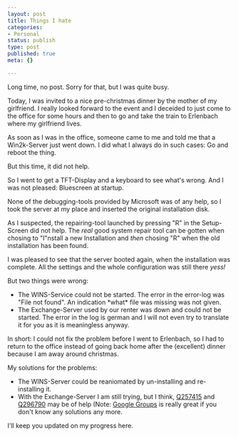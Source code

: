 ```yaml
---
layout: post
title: Things I hate
categories:
- Personal
status: publish
type: post
published: true
meta: {}

---
```

Long time, no post. Sorry for that, but I was quite busy.

Today, I was invited to a nice pre-christmas dinner by the mother of my girlfriend. I really looked forward to the event and I deceided to just come to the office for some hours and then to go and take the train to Erlenbach where my girlfriend lives.

As soon as I was in the office, someone came to me and told me that a Win2k-Server just went down. I did what I always do in such cases: Go and reboot the thing.

But this time, it did not help.

So I went to get a TFT-Display and a keyboard to see what's wrong. And I was not pleased: Bluescreen at startup.

None of the debugging-tools provided by Microsoft was of any help, so I took the server at my place and inserted the original installation disk.

As I suspected, the repairing-tool launched by pressing "R" in the Setup-Screen did not help. The *real* good system repair tool can be gotten when chosing to "I"nstall a new Installation and *then* chosing "R" when the old installation has been found.

I was pleased to see that the server booted again, when the installation was complete. All the settings and the whole configuration was still there *yess!*

But two things were wrong:

<ul>
 <li>The WINS-Service could not be started. The error in the error-log was "File not found". An indication *what* file was missing was not given.
 <li>The Exchange-Server used by our renter was down and could not be started. The error in the log is german and I will not even try to translate it for you as it is meaningless anyway.
</ul>

In short: I could not fix the problem before I went to Erlenbach, so I had to return to the office instead of going back home after the (excellent) dinner because I am away around christmas.

My solutions for the problems:

<ul>
 <li>The WINS-Server could be reaniomated by un-installing and re-installing it.
 <li>With the Exchange-Server I am still trying, but I think, <a href="http://support.microsoft.com/default.aspx?scid=kb;EN-US;Q257415">Q257415</a> and <a href="http://support.microsoft.com/default.aspx?scid=kb;EN-US;Q296790">Q296790</a> may be of help (Note: <a href="http://groups.google.com">Google Groups</a> is really great if you don't know any solutions any more.
</ul>

I'll keep you updated on my progress here.
